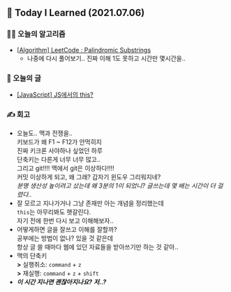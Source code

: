 ## 🚀 Today I Learned (2021.07.06)

### **👨‍💻 오늘의 알고리즘**

-   [[Algorithm] LeetCode : Palindromic Substrings](https://codi-rano.tistory.com/130)
    - 나중에 다시 풀어보기.. 진짜 이해 1도 못하고 시간만 몇시간을..

### **📑 오늘의 글**

-   [[JavaScript] JS에서의 this?](https://codi-rano.tistory.com/129)

### **✍️ 회고**

-   오늘도.. 맥과 전쟁을..  
    키보드가 왜 F1 ~ F12가 안먹히지  
    진짜 키크론 사야하나 싶었던 하루  
    단축키는 다른게 너무 너무 많고..  
    그리고 git!!!! 맥에서 git은 이상하다!!!!  
    커밋 이상하게 되고, 왜 그래? 갑자기 윈도우 그리워지네?  
    _분명 생산성 높이려고 샀는데 왜 3분의 1이 되었니? 글쓰는데 몇 배는 시간이 더 걸렸다.._
-   잘 모르고 지나가거나 그냥 존재만 아는 개념을 정리했는데  
    `this`는 아무리봐도 햇갈린다.  
    자기 전에 한번 다시 보고 이해해보자..
-   어떻게하면 글을 잘쓰고 이해를 잘할까?  
    공부에는 방법이 없나? 있을 것 같은데  
    항상 글 쓸 때마다 웹에 있던 자료들을 받아쓰기만 하는 것 같아..
-   맥의 단축키  
    **>** 실행취소: `command` + `z`  
    **>** 재실행: `command` + `z` + `shift`
-   **_이 시간 지나면 괜찮아지나요? 저..?_**